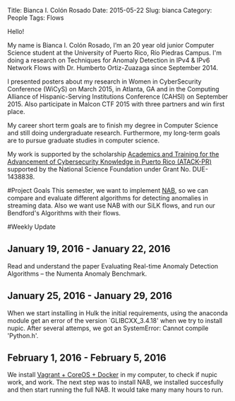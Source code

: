 Title: Bianca I. Colón Rosado
Date: 2015-05-22
Slug: bianca
Category: People
Tags: Flows

Hello!

My name is Bianca I. Colón Rosado, I’m an 20 year old junior Computer Science student at the University of Puerto Rico, Río Piedras Campus. I'm doing a research on Techniques for Anomaly Detection in IPv4 & IPv6 Network Flows with Dr. Humberto Ortiz-Zuazaga since September 2014. 

I presented posters about my research in Women in CyberSecurity Conference  (WiCyS) on March 2015, in Atlanta, GA and in the Computing Alliance of Hispanic-Serving Institutions Conference (CAHSI) on September 2015. Also participate in Malcon CTF 2015 with three partners and win first place.

My career short term goals are to finish my degree in Computer Science and still doing undergraduate research. Furthermore, my long-term goals are to pursue graduate studies in computer science.

My work is supported by the scholarship [Academics and Training for the Advancement of Cybersecurity Knowledge in Puerto Rico (ATACK-PR)](http://atackpr.ccom.uprrp.edu/) supported by the National Science Foundation under Grant No. DUE-1438838.

#Project Goals
This semester, we want to implement [NAB](http://arxiv.org/pdf/1510.03336v4.pdf), so we can compare and evaluate different algorithms for detecting anomalies in streaming data. Also we want use NAB with our SiLK flows, and run our Bendford's Algorithms with their flows.

#Weekly Update
## January 19, 2016 - January 22, 2016
Read and understand the paper Evaluating Real-time Anomaly Detection Algorithms – the Numenta Anomaly Benchmark.
## January 25, 2016 - January 29, 2016
When we start installing in Hulk the initial requirements, using the anaconda module get an error of the version `GLIBCXX_3.4.18' when we try to install nupic. After several attemps, we got an SystemError: Cannot compile 'Python.h'. 
## February 1, 2016 - February 5, 2016
We install [Vagrant + CoreOS + Docker](https://github.com/numenta/nupic/tree/master/coreos-vagrant) in my computer, to check if nupic work, and work. The next step was to install NAB, we installed succesfully and then start running the full NAB. It would take many many hours to run.
